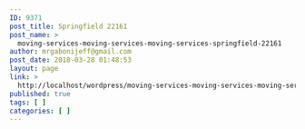 ```yaml
---
ID: 9371
post_title: Springfield 22161
post_name: >
  moving-services-moving-services-moving-services-springfield-22161
author: mrgabonijeff@gmail.com
post_date: 2018-03-28 01:48:53
layout: page
link: >
  http://localhost/wordpress/moving-services-moving-services-moving-services-springfield-22161/
published: true
tags: [ ]
categories: [ ]
---
```

